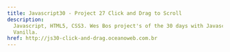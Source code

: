 ```yaml
---
title: Javascript30 - Project 27 Click and Drag to Scroll
description:
  Javascript, HTML5, CSS3. Wes Bos project's of the 30 days with Javascript
  Vanilla.
href: http://js30-click-and-drag.oceanoweb.com.br
---
```

